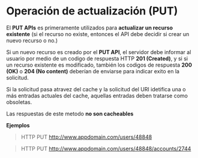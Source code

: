 # Operación de actualización (PUT)

El **PUT APIs** es primeramente utilizados para **actualizar un recurso existente** (si el recurso no existe, entonces el API debe decidir si crear un nuevo recurso o no.)

Si un nuevo recurso es creado por el **PUT API**, el servidor debe informar al usuario por medio de un codigo de respuesta HTTP **201 (Created)**, y si si un recurso existente es modificado, también los codigos de respuesta **200 (OK)** o **204 (No content)** deberían de enviarse para indicar exito en la solicitud.

Si la solicitud pasa atravez del cache y la solicitud del URI idetifica una o más entradas actuales del cache, aquellas entradas deben tratarse como obsoletas. 

Las respuestas de este metodo **no son cacheables**

**Ejemplos**

> HTTP PUT http://www.appdomain.com/users/48848

> HTTP PUT http://www.appdomain.com/users/48848/accounts/2744
